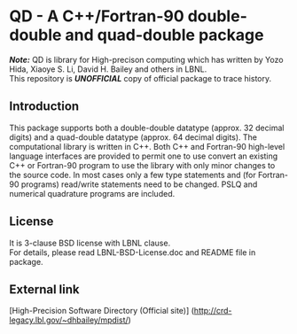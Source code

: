 # QD - A C++/Fortran-90 double-double and quad-double package

***Note:*** 
QD is library for High-precison computing which has written by Yozo Hida, Xiaoye S. Li, David H. Bailey and others in LBNL.  
This repository is ***UNOFFICIAL*** copy of official package to trace history.

## Introduction
This package supports both a double-double datatype (approx. 32 decimal digits) and a quad-double datatype (approx. 64 decimal digits). 
The computational library is written in C++. Both C++ and Fortran-90 high-level language interfaces are provided to permit one 
to use convert an existing C++ or Fortran-90 program to use the library with only minor changes to the source code. 
In most cases only a few type statements and (for Fortran-90 programs) read/write statements need to be changed. 
PSLQ and numerical quadrature programs are included. 

## License
It is 3-clause BSD license with LBNL clause.  
For details, please read LBNL-BSD-License.doc and README file in package.

## External link
[High-Precision Software Directory (Official site)] (http://crd-legacy.lbl.gov/~dhbailey/mpdist/)


